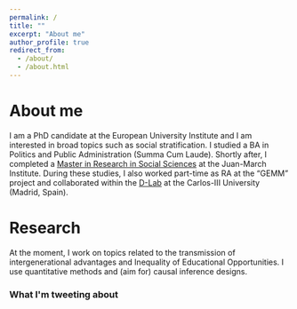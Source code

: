 ```yaml
---
permalink: /
title: ""
excerpt: "About me"
author_profile: true
redirect_from: 
  - /about/
  - /about.html
---
```



About me
======

I am a PhD candidate at the European University Institute and I am interested in broad topics such as social stratification. I studied a BA in Politics and Public Administration (Summa Cum Laude). Shortly after, I completed a [Master in Research in Social Sciences](https://ic3jm.es/en/postgraduates/master-degree-social-sciences/) at the Juan-March Institute. During these studies, I also worked part-time as RA at the “GEMM” project and collaborated within the [D-Lab](https://www.d-labsite.com/) at the Carlos-III University (Madrid, Spain).

Research
======
At the moment, I work on topics related to the transmission of intergenerational advantages and Inequality of Educational Opportunities. I use quantitative methods and (aim for) causal inference designs.

### What I'm tweeting about

<a class="twitter-timeline" data-tweet-limit="1" data-width="700"  align="center"  href="https://twitter.com/marespadafor?ref_src=twsrc%5Etfw"> </a> <script async src="https://platform.twitter.com/widgets.js" charset="utf-8"></script>
